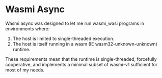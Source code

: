 # Wasmi Async

Wasmi async was designed to let me run wasmi_wasi programs in environments where:
1. The host is limited to single-threaded execution.
2. The host is itself running in a wasm (IE wasm32-unknown-unknown) runtime.

These requirements mean that the runtime is single-threaded, forcefully cooperative, and implements a minimal subset of wasmi-v1 sufficient for most of my needs.